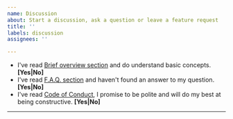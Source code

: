 ```yaml
---
name: Discussion
about: Start a discussion, ask a question or leave a feature request
title: ''
labels: discussion
assignees: ''

---
```


<!--- If you have a trivial question, you can ask it in Gitter room: https://gitter.im/cpp-pm/community -->

* I've read [Brief overview section](https://hunter.readthedocs.io/en/latest/overview.html) and do understand basic concepts. **[Yes|No]**
* I've read [F.A.Q. section](https://hunter.readthedocs.io/en/latest/faq.html) and haven't found an answer to my question. **[Yes|No]**
* I've read [Code of Conduct](https://github.com/cpp-pm/hunter/blob/master/.github/CODE_OF_CONDUCT.md), I promise to be polite and will do my best at being constructive. **[Yes|No]**

---
